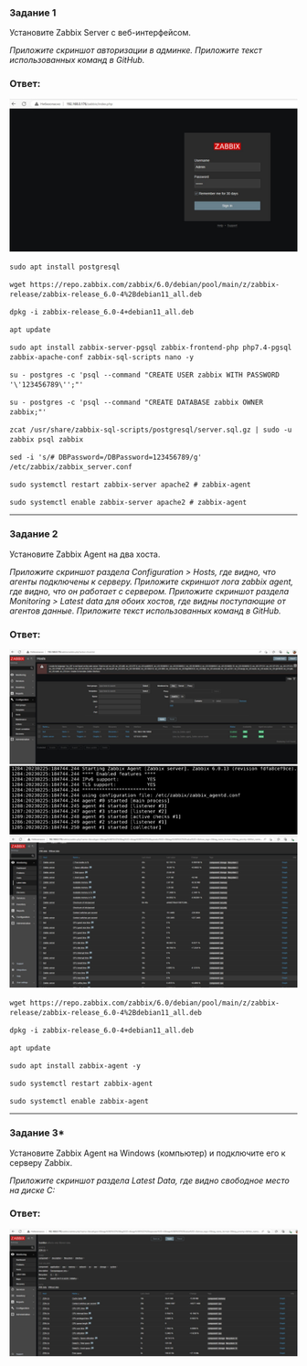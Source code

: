 ### Задание 1 

Установите Zabbix Server с веб-интерфейсом.

*Приложите скриншот авторизации в админке.*
*Приложите текст использованных команд в GitHub.*

### Ответ:

![Task1](/lesson9_2/task1.jpg "Задание 1")


`sudo apt install postgresql`

`wget https://repo.zabbix.com/zabbix/6.0/debian/pool/main/z/zabbix-release/zabbix-release_6.0-4%2Bdebian11_all.deb`

`dpkg -i zabbix-release_6.0-4+debian11_all.deb`

`apt update`

`sudo apt install zabbix-server-pgsql zabbix-frontend-php php7.4-pgsql zabbix-apache-conf zabbix-sql-scripts nano -y` 

`su - postgres -c 'psql --command "CREATE USER zabbix WITH PASSWORD '\'123456789\'';"'`

`su - postgres -c 'psql --command "CREATE DATABASE zabbix OWNER zabbix;"'`

`zcat /usr/share/zabbix-sql-scripts/postgresql/server.sql.gz | sudo -u zabbix psql zabbix`

`sed -i 's/# DBPassword=/DBPassword=123456789/g' /etc/zabbix/zabbix_server.conf`

`sudo systemctl restart zabbix-server apache2 # zabbix-agent`

`sudo systemctl enable zabbix-server apache2 # zabbix-agent`

---

### Задание 2 

Установите Zabbix Agent на два хоста.

*Приложите скриншот раздела Configuration > Hosts, где видно, что агенты подключены к серверу.*
*Приложите скриншот лога zabbix agent, где видно, что он работает с сервером.*
*Приложите скриншот раздела Monitoring > Latest data для обоих хостов, где видны поступающие от агентов данные.*
*Приложите текст использованных команд в GitHub.*

### Ответ:

![Task2](/lesson9_2/task2.jpg "Задание 2")
![Task2](/lesson9_2/task2_2.jpg "Задание 2")
![Task2](/lesson9_2/task2_3.jpg "Задание 2")

`wget https://repo.zabbix.com/zabbix/6.0/debian/pool/main/z/zabbix-release/zabbix-release_6.0-4%2Bdebian11_all.deb`

`dpkg -i zabbix-release_6.0-4+debian11_all.deb`

`apt update`

`sudo apt install zabbix-agent -y`

`sudo systemctl restart zabbix-agent`

`sudo systemctl enable zabbix-agent`

---

### Задание 3* 

Установите Zabbix Agent на Windows (компьютер) и подключите его к серверу Zabbix.

*Приложите скриншот раздела Latest Data, где видно свободное место на диске C:*

### Ответ:

![Task2](/lesson9_2/task3.jpg "Задание 3")

